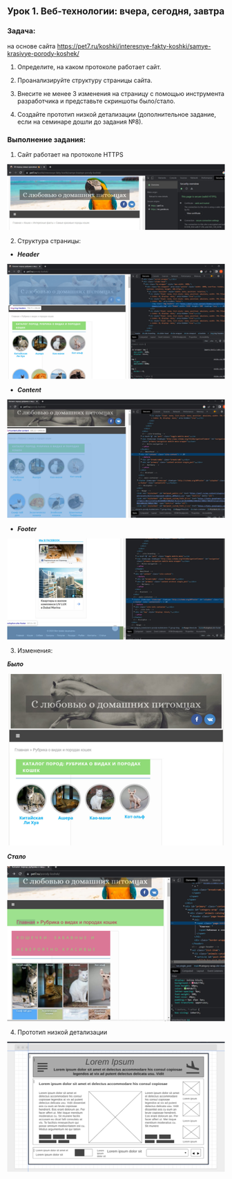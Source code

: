 ## Урок 1. Веб-технологии: вчера, сегодня, завтра
### **Задача:**
 на основе сайта https://pet7.ru/koshki/interesnye-fakty-koshki/samye-krasivye-porody-koshek/

1. Определите, на каком протоколе работает сайт.

2. Проанализируйте структуру страницы сайта.

3. Внесите не менее 3 изменения на страницу с помощью инструмента разработчика и представьте скриншоты было/стало.

4. Создайте прототип низкой детализации (дополнительное задание, если на семинаре дошли до задания №8).

### **Выполнение задания**:

1. Сайт работает на протоколе HTTPS

![Скриншот](photo_2023-02-17_12-03-23.png)

2. Структура страницы:
* ***Header***

![Скриншот](header.png)

* ***Content***

![Скриншот](content.png)

* ***Footer***

![Скриншот](footer.png)

3. Изменения:

***Было***

![Скриншот](before.png)

***Стало***

![Скриншот](after.png)

4. Прототип низкой детализации

![Скриншот](Prototip.png)